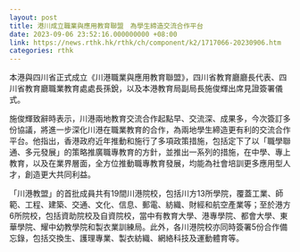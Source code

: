 ```yaml
---
layout: post
title: 港川成立職業與應用教育聯盟　為學生締造交流合作平台
date: 2023-09-06 23:52:16.000000000 +08:00
link: https://news.rthk.hk/rthk/ch/component/k2/1717066-20230906.htm
categories: rthk
---
```


本港與四川省正式成立《川港職業與應用教育聯盟》，四川省教育廳廳長代表、四川省教育廳職業教育處處長孫銳，以及本港教育局副局長施俊輝出席見證簽署儀式。

施俊輝致辭時表示，川港兩地教育交流合作起點早、交流深、成果多，今次簽訂多份協議，將進一步深化川港在職業教育的合作，為兩地學生締造更有利的交流合作平台。他指出，香港政府近年推動和施行了多項政策措施，包括定下了以「職學聯通、多元發展」的策略推廣職專教育的方針，並推出一系列的措施，在中學、專上教育，以及在業界層面，全方位推動職專教育發展，均能為社會培訓更多應用型人才，創造更大共同利益。

「川港教盟」的首批成員共有19間川港院校，包括川方13所學院，覆蓋工業、師範、工程、建築、交通、文化、信息、郵電、紡織、財經和航空產業等；至於港方6所院校，包括資助院校及自資院校，當中有教育大學、港專學院、都會大學、東華學院、耀中幼教學院和製衣業訓練局。此外，各川港院校亦同時簽署5份合作備忘錄，包括交換生、護理專業、製衣紡織、網絡科技及運動體育等。
